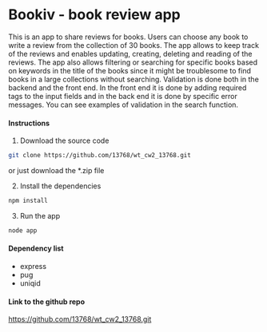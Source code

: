# Bookiv - book review app

This is an app to share reviews for books. Users can choose any book to write a review from the collection of 30 books. The app allows to keep track of the reviews and enables updating, creating, deleting and reading of the reviews. The app also allows filtering or searching for specific books based on keywords in the title of the books since it might be troublesome to find books in a large collections without searching. Validation is done both in the backend and the front end. In the front end it is done by adding required tags to the input fields and in the back end it is done by specific error messages. You can see examples of validation in the search function.

#### Instructions
1. Download the source code
```bash
git clone https://github.com/13768/wt_cw2_13768.git

```
or just download the *.zip file

2. Install the dependencies
```bash
npm install
```

3. Run the app
```bash
node app
```

#### Dependency list
- express
- pug
- uniqid

#### Link to the github repo
https://github.com/13768/wt_cw2_13768.git
